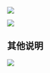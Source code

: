 ![](https://youpaiyun.zongqilive.cn/superbed/2020/02/16/5e48adb548b86553eec42188.jpg)

![](https://youpaiyun.zongqilive.cn/superbed/2020/02/16/5e48addb48b86553eec4290e.jpg)



## 其他说明

![](https://youpaiyun.zongqilive.cn/superbed/2020/02/16/5e48adf048b86553eec42dc6.jpg)

